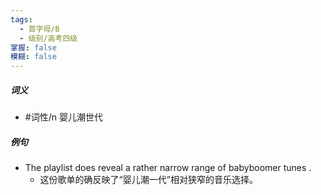 ```yaml
---
tags:
  - 首字母/B
  - 级别/高考四级
掌握: false
模糊: false
---
```

##### 词义
- #词性/n  婴儿潮世代
##### 例句
- The playlist does reveal a rather narrow range of babyboomer tunes .
	- 这份歌单的确反映了“婴儿潮一代”相对狭窄的音乐选择。
